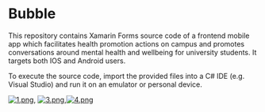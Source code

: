 # Bubble


This repository contains Xamarin Forms source code of a frontend mobile app which facilitates health promotion actions on campus and promotes conversations around mental health and wellbeing for university students. It targets both IOS and Android users. 

To execute the source code, import the provided files into a C# IDE (e.g. Visual Studio) and run it on an emulator or personal device. 

[![1.png](https://i.postimg.cc/4yqndNY5/1.png)](https://postimg.cc/jn6R3TQw), [![3.png](https://i.postimg.cc/hjMpNNXg/3.png)](https://postimg.cc/vggrVq7S),[![4.png](https://i.postimg.cc/nrz0xTmm/4.png)](https://postimg.cc/qhP8XsjB)
